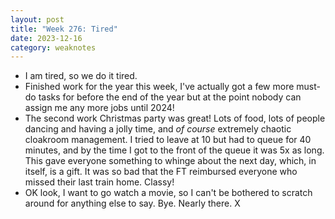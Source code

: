 ```yaml
---
layout: post
title: "Week 276: Tired"
date: 2023-12-16
category: weaknotes
---
```

* I am tired, so we do it tired.
* Finished work for the year this week, I've actually got a few more must-do tasks for before the end of the year but at the point nobody can assign me any more jobs until 2024!
* The second work Christmas party was great! Lots of food, lots of people dancing and having a jolly time, and _of course_ extremely chaotic cloakroom management. I tried to leave at 10 but had to queue for 40 minutes, and by the time I got to the front of the queue it was 5x as long. This gave everyone something to whinge about the next day, which, in itself, is a gift. It was so bad that the FT reimbursed everyone who missed their last train home. Classy!
* OK look, I want to go watch a movie, so I can't be bothered to scratch around for anything else to say. Bye. Nearly there. X
